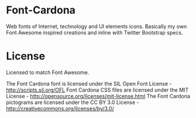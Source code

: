 Font-Cardona
============

Web fonts of Internet, technology and UI elements icons. Basically my own Font Awesome inspired creations and inline with Twitter Bootstrap specs.

License
============

Licensed to match Font Awesome.

The Font Cardona font is licensed under the SIL Open Font License - http://scripts.sil.org/OFL
Font Cardona CSS files are licensed under the MIT License - http://opensource.org/licenses/mit-license.html
The Font Cardona pictograms are licensed under the CC BY 3.0 License - http://creativecommons.org/licenses/by/3.0/
